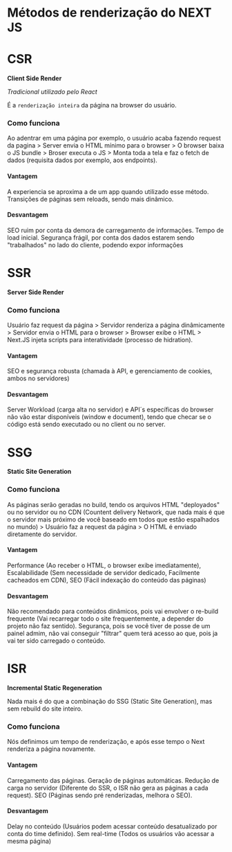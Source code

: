 # Métodos de renderização do NEXT JS

# CSR

**Client Side Render**

*Tradicional utilizado pelo React*

É a `renderização inteira` da página na browser do usuário.

### Como funciona

Ao adentrar em uma página por exemplo, o usuário acaba fazendo request da pagina > Server envia o HTML mínimo para o browser > O browser baixa o JS bundle > Broser executa o JS > Monta toda a tela e faz o fetch de dados (requisita dados por exemplo, aos endpoints).

#### Vantagem

A experiencia se aproxima a de um app quando utilizado esse método. Transições de páginas sem reloads, sendo mais dinâmico.

#### Desvantagem 

SEO ruim por conta da demora de carregamento de informações. Tempo de load inicial. Segurança frágil, por conta dos dados estarem sendo "trabalhados" no lado do cliente, podendo expor informações

# SSR

**Server Side Render**

### Como funciona

Usuário faz request da página > Servidor renderiza a página dinâmicamente > Servidor envia o HTML para o browser > Browser exibe o HTML > Next.JS injeta scripts para interatividade (processo de hidration).

#### Vantagem

SEO e segurança robusta (chamada à API, e gerenciamento de cookies, ambos no servidores)

#### Desvantagem 

Server Workload (carga alta no servidor) e API´s específicas do browser não vão estar disponíveis (window e document), tendo que checar se o código está sendo executado ou no client ou no server.

# SSG

**Static Site Generation**

### Como funciona

As páginas serão geradas no build, tendo os arquivos HTML "deployados" ou no servidor ou no CDN (Countent delivery Network, que nada mais é que o servidor mais próximo de você baseado em todos que estão espalhados no mundo) > Usuário faz a request da página > O HTML é enviado diretamente do servidor.

#### Vantagem

Performance (Ao receber o HTML, o browser exibe imediatamente), Escalabilidade (Sem necessidade de servidor dedicado, Facilmente cacheados em CDN), SEO (Fácil indexação do conteúdo das páginas)

#### Desvantagem

Não recomendado para conteúdos dinâmicos, pois vai envolver o re-build frequente (Vai recarregar todo o site frequentemente, a depender do projeto não faz sentido). Segurança, pois se você tiver de posse de um painel admim, não vai conseguir "filtrar" quem terá acesso ao que, pois ja vai ter sido carregado o conteúdo.

# ISR

**Incremental Static Regeneration**

Nada mais é do que a combinação do SSG (Static Site Generation), mas sem rebuild do site inteiro.

### Como funciona

Nós definimos um tempo de renderização, e após esse tempo o Next renderiza a página novamente.

#### Vantagem

Carregamento das páginas. Geração de páginas automáticas. Redução de carga no servidor (Diferente do SSR, o ISR não gera as páginas a cada request). SEO (Páginas sendo pré renderizadas, melhora o SEO).

#### Desvantagem 

Delay no conteúdo (Usuários podem acessar conteúdo desatualizado por conta do time definido). Sem real-time (Todos os usuários vão acessar a mesma página)